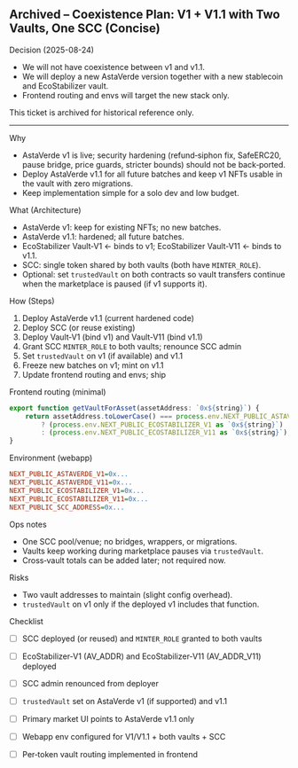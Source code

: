 ## Archived – Coexistence Plan: V1 + V1.1 with Two Vaults, One SCC (Concise)

Decision (2025-08-24)

- We will not have coexistence between v1 and v1.1.
- We will deploy a new AstaVerde version together with a new stablecoin and EcoStabilizer vault.
- Frontend routing and envs will target the new stack only.

This ticket is archived for historical reference only.

---

Why

- AstaVerde v1 is live; security hardening (refund‑siphon fix, SafeERC20, pause bridge, price guards, stricter bounds) should not be back‑ported.
- Deploy AstaVerde v1.1 for all future batches and keep v1 NFTs usable in the vault with zero migrations.
- Keep implementation simple for a solo dev and low budget.

What (Architecture)

- AstaVerde v1: keep for existing NFTs; no new batches.
- AstaVerde v1.1: hardened; all future batches.
- EcoStabilizer Vault‑V1 ← binds to v1; EcoStabilizer Vault‑V11 ← binds to v1.1.
- SCC: single token shared by both vaults (both have `MINTER_ROLE`).
- Optional: set `trustedVault` on both contracts so vault transfers continue when the marketplace is paused (if v1 supports it).

How (Steps)

1. Deploy AstaVerde v1.1 (current hardened code)
2. Deploy SCC (or reuse existing)
3. Deploy Vault‑V1 (bind v1) and Vault‑V11 (bind v1.1)
4. Grant SCC `MINTER_ROLE` to both vaults; renounce SCC admin
5. Set `trustedVault` on v1 (if available) and v1.1
6. Freeze new batches on v1; mint on v1.1
7. Update frontend routing and envs; ship

Frontend routing (minimal)

```ts
export function getVaultForAsset(assetAddress: `0x${string}`) {
    return assetAddress.toLowerCase() === process.env.NEXT_PUBLIC_ASTAVERDE_V1!.toLowerCase()
        ? (process.env.NEXT_PUBLIC_ECOSTABILIZER_V1 as `0x${string}`)
        : (process.env.NEXT_PUBLIC_ECOSTABILIZER_V11 as `0x${string}`);
}
```

Environment (webapp)

```ini
NEXT_PUBLIC_ASTAVERDE_V1=0x...
NEXT_PUBLIC_ASTAVERDE_V11=0x...
NEXT_PUBLIC_ECOSTABILIZER_V1=0x...
NEXT_PUBLIC_ECOSTABILIZER_V11=0x...
NEXT_PUBLIC_SCC_ADDRESS=0x...
```

Ops notes

- One SCC pool/venue; no bridges, wrappers, or migrations.
- Vaults keep working during marketplace pauses via `trustedVault`.
- Cross‑vault totals can be added later; not required now.

Risks

- Two vault addresses to maintain (slight config overhead).
- `trustedVault` on v1 only if the deployed v1 includes that function.

Checklist

- [ ] SCC deployed (or reused) and `MINTER_ROLE` granted to both vaults
- [ ] EcoStabilizer‑V1 (AV_ADDR) and EcoStabilizer‑V11 (AV_ADDR_V11) deployed
- [ ] SCC admin renounced from deployer
- [ ] `trustedVault` set on AstaVerde v1 (if supported) and v1.1
- [ ] Primary market UI points to AstaVerde v1.1 only
- [ ] Webapp env configured for V1/V1.1 + both vaults + SCC
- [ ] Per‑token vault routing implemented in frontend


